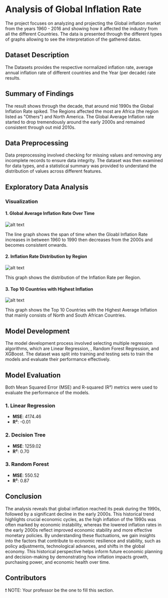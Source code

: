 # Analysis of Global Inflation Rate

The project focuses on analyzing and projecting the Global inflation market from the years 1960 - 2016 and showing how it affected the industry from all the different Countries. The data is presented through the different types of graphs allowing to see the interpretation of the gathered datas.

## Dataset Description

The Datasets provides the respective normalized inflation rate,  average annual inflation rate of different countries and the Year (per decade) rate results.

## Summary of Findings

The result shows through the decade, that around mid 1990s the Global Inflation Rate spiked. The Regions affected the most are Africa (the region listed as "Others") and North America. The Global Average Inflation rate started to drop tremendously around the early 2000s and remained consistent through out mid 2010s. 

## Data Preprocessing

Data preprocessing involved checking for missing values and removing any incomplete records to ensure data integrity. The dataset was then examined for data types, and a statistical summary was provided to understand the distribution of values across different features.

## Exploratory Data Analysis

### Visualization

#### 1. Global Average Inflation Rate Over Time 

![alt text](https://imgur.com/a/ZdD7QTB)

The line graph shows the span of time when the Gloabl Inflation Rate increases in between 1960 to 1990 then decreases from the 2000s and becomes consistent onwards.

#### 2. Inflation Rate Distribution by Region

![alt text](https://imgur.com/a/03Nlz3k)

This graph shows the distribution of the Inflation Rate per Region.

#### 3. Top 10 Countries with Highest Inflation

![alt text](https://imgur.com/a/A9SDMYh)

This graph shows the Top 10 Countries with the Highest Average Inflation that mainly consists of North and South African Countries. 

## Model Development

The model development process involved selecting multiple regression algorithms, which are Linear Regression, , Random Forest Regression, and XGBoost. The dataset was split into training and testing sets to train the models and evaluate their performance effectively. 

## Model Evaluation

Both Mean Squared Error (MSE) and R-squared (R²) metrics were used to evaluate the performance of the models. 

### 1. Linear Regression

- **MSE**: 4174.46
- **R²**: -0.01


### 2. Decision Tree

- **MSE**: 1259.02
- **R²**: 0.70


### 3. Random Forest

- **MSE**: 550.52
- **R²**: 0.87



## Conclusion
The analysis reveals that global inflation reached its peak during the 1990s, followed by a significant decline in the early 2000s. This historical trend highlights crucial economic cycles, as the high inflation of the 1990s was often marked by economic instability, whereas the lowered inflation rates in the early 2000s reflect improved economic stability and more effective monetary policies. By understanding these fluctuations, we gain insights into the factors that contribute to economic resilience and stability, such as policy adjustments, technological advances, and shifts in the global economy. This historical perspective helps inform future economic planning and decision-making by demonstrating how inflation impacts growth, purchasing power, and economic health over time.


## Contributors

❗ NOTE: Your professor be the one to fill this section.